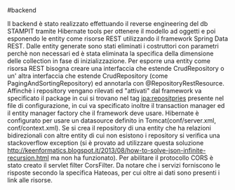 #backend

Il backend è stato realizzato effettuando il reverse engineering del db STAMPIT tramite Hibernate tools per ottenere il modello ad oggetti e poi esponendo le entity come risorse REST utilizzando il framework Spring Data REST.
Dalle entity generate sono stati eliminati i costruttori con parametri perchè non necessari ed è stata eliminata la specifica della dimensione delle collection in fase di inizializzazione.
Per esporre una entity come risorsa REST bisogna creare una interfaccia che estende CrudRepository o un' altra interfaccia che estende CrudRepository (come PagingAndSortingRepository) ed annotarla con @RepositoryRestResource.
Affinchè i repository vengano rilevati ed "attivati" dal framework va specificato il package in cui si trovano nel tag <jpa:repositpries> presente nel file di configurazione, in cui va specificato inoltre il transaction manager ed il entity manager factory che il framework deve usare.
Hibernate è configurato per usare un datasource definito in Tomcat(conf/server.xml, conf/context.xml).
Se si crea il repository di una entity che ha relazioni bidirezionali con altre entity di cui non esistono i repository si verifica una stackoverflow exception (si è provato ad utilizzare questa soluzione http://keenformatics.blogspot.it/2013/08/how-to-solve-json-infinite-recursion.html ma non ha funzionato).
Per abilitare il protocollo CORS è stato creato il servlet filter CorsFilter.
Da notare che i servizi forniscono le risposte secondo la specifica Hateoas, per cui oltre ai dati sono presenti i link alle risorse.

